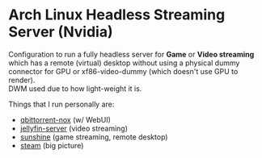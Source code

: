 # Arch Linux Headless Streaming Server (Nvidia)

Configuration to run a fully headless server for **Game** or **Video streaming** which has a remote (virtual) desktop without using a physical dummy connector for GPU or xf86-video-dummy (which doesn't use GPU to render).  
DWM used due to how light-weight it is.

Things that I run personally are:
* [qbittorrent-nox](https://archlinux.org/packages/extra/x86_64/qbittorrent-nox/) (w/ WebUI)
* [jellyfin-server](https://archlinux.org/packages/?name=jellyfin-server) (video streaming)
* [sunshine](https://aur.archlinux.org/packages/sunshine) (game streaming, remote desktop)
* [steam](https://archlinux.org/packages/multilib/x86_64/steam/) (big picture)
